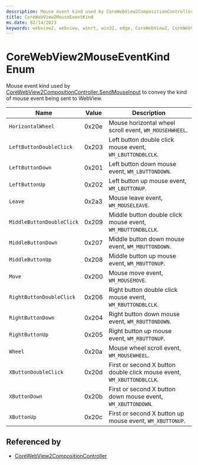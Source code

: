 ```yaml
---
description: Mouse event kind used by CoreWebView2CompositionController.SendMouseInput to convey the kind of mouse event being sent to WebView.
title: CoreWebView2MouseEventKind
ms.date: 02/14/2023
keywords: webview2, webview, winrt, win32, edge, CoreWebView2, CoreWebView2Controller, browser control, edge html, CoreWebView2MouseEventKind
---
```


# CoreWebView2MouseEventKind Enum

Mouse event kind used by [CoreWebView2CompositionController.SendMouseInput](corewebview2compositioncontroller.md#sendmouseinput) to convey the kind of mouse event being sent to WebView.

| Name |  Value | Description |
|--|--|--|
|`HorizontalWheel` | 0x20e  |  Mouse horizontal wheel scroll event, `WM_MOUSEHWHEEL`.|
|`LeftButtonDoubleClick` | 0x203  |  Left button double click mouse event, `WM_LBUTTONDBLCLK`.|
|`LeftButtonDown` | 0x201  |  Left button down mouse event, `WM_LBUTTONDOWN`.|
|`LeftButtonUp` | 0x202  |  Left button up mouse event, `WM_LBUTTONUP`.|
|`Leave` | 0x2a3  |  Mouse leave event, `WM_MOUSELEAVE`.|
|`MiddleButtonDoubleClick` | 0x209  |  Middle button double click mouse event, `WM_MBUTTONDBLCLK`.|
|`MiddleButtonDown` | 0x207  |  Middle button down mouse event, `WM_MBUTTONDOWN`.|
|`MiddleButtonUp` | 0x208  |  Middle button up mouse event, `WM_MBUTTONUP`.|
|`Move` | 0x200  |  Mouse move event, `WM_MOUSEMOVE`.|
|`RightButtonDoubleClick` | 0x206  |  Right button double click mouse event, `WM_RBUTTONDBLCLK`.|
|`RightButtonDown` | 0x204  |  Right button down mouse event, `WM_RBUTTONDOWN`.|
|`RightButtonUp` | 0x205  |  Right button up mouse event, `WM_RBUTTONUP`.|
|`Wheel` | 0x20a  |  Mouse wheel scroll event, `WM_MOUSEWHEEL`.|
|`XButtonDoubleClick` | 0x20d  |  First or second X button double click mouse event, `WM_XBUTTONDBLCLK`.|
|`XButtonDown` | 0x20b  |  First or second X button down mouse event, `WM_XBUTTONDOWN`.|
|`XButtonUp` | 0x20c  |  First or second X button up mouse event, `WM_XBUTTONUP`.|


## Referenced by

- [CoreWebView2CompositionController](corewebview2compositioncontroller.md)

